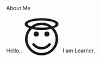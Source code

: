 <html>
<head>
About Me
</head>
<body>
<p> Hello..<span style='font-size:100px;'>&#128519;</span> I am Learner. </p>

</body>
</html>
